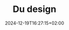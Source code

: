 ---
slug: du-design
title: "Du design"
layout: presentation
institution:
    heig: 1
    logo: cnam
    short: Cnam
    name: "Conservatoire national des Arts et Métiers"
    web: "https://www.cnam.fr/"
collaboration:
    partner1:
        logo: jad
        short: JAD
        name: "JAD"
        web: "https://le-jad.fr/"
        colo: "#000000"
        heig: 1.5
    partner2:
        logo: cnam
        short: Cnam
        name: "Conservatoire national des Arts et Métiers"
        web: "https://www.cnam.fr/"
        colo: "#c1002a"
        heig: 1
chaire: true
date: 2024-12-19T16:27:15+02:00
frontphoto: "https://images.unsplash.com/photo-1680813999409-b6109c96e554?q=80&w=600"
description: "La pratique du design au travers de ses enjeux et de son histoire."
slides: [
    ["img", "https://1drv.ms/i/s!AnQx_v88q65QgbqGMqg8M0Hv9MA9k2M?embed=1"],
    ["img", "https://1drv.ms/i/s!AnQx_v88q65QgbqGNIkIl9SFDS058Yw?embed=1"],
    ["img", "https://1drv.ms/i/s!AnQx_v88q65QgbnWbhipO7PsWtMLSjs?embed=1"],
    ["img", "https://1drv.ms/i/s!AnQx_v88q65QgbnWa-JUT45Gd1qrjWU?embed=1"],
    ["img", "https://1drv.ms/i/s!AnQx_v88q65QgbqGMwjblpySkr66K10?embed=1"],
    ["img", "https://1drv.ms/i/s!AnQx_v88q65QgbnWasMMGrpvHj8F4do?embed=1"],
    ["img", "https://1drv.ms/i/s!AnQx_v88q65QgbnWaMLjQVAAgbvxa84?embed=1"],
    ["img", "https://1drv.ms/i/s!AnQx_v88q65QgbncVk_3w_PEvVMNEvw?embed=1"],
    ["img", "https://1drv.ms/i/s!AnQx_v88q65QgbnXI7u56W5BiHadnl4?embed=1"],
    ["img", "https://1drv.ms/i/s!AnQx_v88q65QgbncV4kykLGHjHmCTbk?embed=1"],
    ["img", "https://1drv.ms/i/s!AnQx_v88q65QgbqHYpJCcn63idhEVlg?embed=1"],
    ["img", "https://1drv.ms/i/s!AnQx_v88q65QgbqPUEL7rBiptvxj81o?embed=1"],
    ["img", "https://1drv.ms/i/s!AnQx_v88q65QgbqHXpqjDnesbmXkCoI?embed=1"],
    ["img", "https://1drv.ms/i/s!AnQx_v88q65QgbqHYOldYUlIRpeivF4?embed=1"],
    ["img", "https://1drv.ms/i/s!AnQx_v88q65QgbqHYf4uxj3XeQyoOIM?embed=1"],
    ["img", "https://1drv.ms/i/s!AnQx_v88q65QgbqGO9-h6ATZIK8m-48?embed=1"],
    ["img", "https://1drv.ms/i/s!AnQx_v88q65QgbqGPh3o3fxiG4jRntE?embed=1"],
    ["img", "https://1drv.ms/i/s!AnQx_v88q65QgbqGPW7pfRQwG008AMw?embed=1"],
    ["img", "https://1drv.ms/i/s!AnQx_v88q65QgbqGPBRIbGzrsNNCaB4?embed=1"],
    ["img", "https://1drv.ms/i/s!AnQx_v88q65QgbqGP4bLDZXjpSiK8ek?embed=1"],
    ["img", "https://1drv.ms/i/s!AnQx_v88q65QgbqHXOKxQsBHBGCjFaI?embed=1"],
    ["img", "https://1drv.ms/i/s!AnQx_v88q65QgbqHW4ePhm82N7kLaxI?embed=1"],
    ["img", "https://1drv.ms/i/s!AnQx_v88q65QgbqHXX8bfJE47ZfUgYY?embed=1"],
    ["img", "https://1drv.ms/i/s!AnQx_v88q65QgbqHX1p4fQdvA25V2nY?embed=1"],
    ["img", "https://1drv.ms/i/s!AnQx_v88q65QgbqSe8pPoSDf082yJJ8?embed=1"],
    ["img", "https://1drv.ms/i/s!AnQx_v88q65QgbqHWZwAL0A3S95S5rs?embed=1"]
]
---